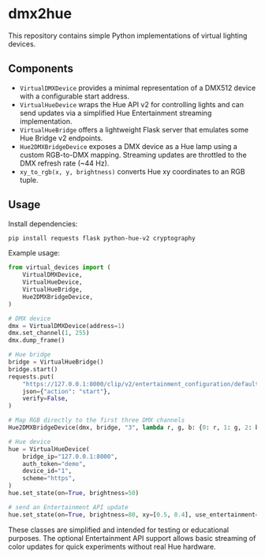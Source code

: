 # dmx2hue

This repository contains simple Python implementations of virtual lighting devices.

## Components

- `VirtualDMXDevice` provides a minimal representation of a DMX512 device with a configurable start address.
- `VirtualHueDevice` wraps the Hue API v2 for controlling lights and can send
  updates via a simplified Hue Entertainment streaming implementation.
- `VirtualHueBridge` offers a lightweight Flask server that emulates some Hue Bridge v2 endpoints.
- `Hue2DMXBridgeDevice` exposes a DMX device as a Hue lamp using a custom RGB-to-DMX mapping. Streaming updates are throttled to the DMX refresh rate (~44 Hz).
- `xy_to_rgb(x, y, brightness)` converts Hue xy coordinates to an RGB tuple.

## Usage

Install dependencies:

```bash
pip install requests flask python-hue-v2 cryptography
```

Example usage:

```python
from virtual_devices import (
    VirtualDMXDevice,
    VirtualHueDevice,
    VirtualHueBridge,
    Hue2DMXBridgeDevice,
)

# DMX device
dmx = VirtualDMXDevice(address=1)
dmx.set_channel(1, 255)
dmx.dump_frame()

# Hue bridge
bridge = VirtualHueBridge()
bridge.start()
requests.put(
    "https://127.0.0.1:8000/clip/v2/entertainment_configuration/default",
    json={"action": "start"},
    verify=False,
)

# Map RGB directly to the first three DMX channels
Hue2DMXBridgeDevice(dmx, bridge, "3", lambda r, g, b: {0: r, 1: g, 2: b})

# Hue device
hue = VirtualHueDevice(
    bridge_ip="127.0.0.1:8000",
    auth_token="demo",
    device_id="1",
    scheme="https",
)
hue.set_state(on=True, brightness=50)

# send an Entertainment API update
hue.set_state(on=True, brightness=80, xy=[0.5, 0.4], use_entertainment=True)
```

These classes are simplified and intended for testing or educational purposes.
The optional Entertainment API support allows basic streaming of color updates
for quick experiments without real Hue hardware.
